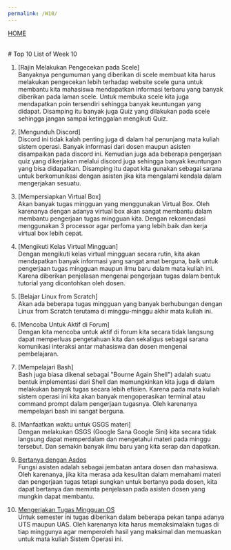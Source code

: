 ```yaml
---
permalink: /W10/
---
```

[HOME](../)

<br>
# Top 10 List of Week 10

1. [Rajin Melakukan Pengecekan pada Scele]<br>
Banyaknya pengumuman yang diberikan di scele membuat kita harus melakukan pengecekan lebih terhadap website scele guna untuk membantu kita mahasiswa mendapatkan informasi 
terbaru yang banyak diberikan pada laman scele. Untuk membuka scele kita juga mendapatkan poin tersendiri sehingga banyak keuntungan yang didapat.
Disamping itu banyak juga Quiz yang dilakukan pada scele sehingga jangan sampai ketinggalan mengikuti Quiz.

2. [Mengunduh Discord]<br>
Discord ini tidak kalah penting juga di dalam hal penunjang mata kuliah sistem operasi. Banyak informasi dari dosen maupun asisten disampaikan pada discord ini. Kemudian juga ada beberapa
pengerjaan quiz yang dikerjakan melalui discord juga sehingga banyak keuntungan yang bisa didapatkan. Disamping itu dapat kita gunakan sebagai sarana untuk berkomunikasi dengan asisten jika
kita mengalami kendala dalam mengerjakan sesuatu.

3. [Mempersiapkan Virtual Box]<br>
Akan banyak tugas mingguan yang menggunakan Virtual Box. Oleh karenanya dengan adanya virtual box akan sangat membantu dalam membantu pengerjaan tugas mingguan kita.
Dengan rekomendasi menggunakan 3 processor agar perfoma yang lebih baik dan kerja virtual box lebih cepat.
 
4. [Mengikuti Kelas Virtual Mingguan]<br>
Dengan mengikuti kelas virtual mingguan secara rutin, kita akan mendapatkan banyak informasi yang sangat amat berguna, baik untuk pengerjaan tugas mingguan maupun ilmu baru dalam mata kuliah ini. 
Karena diberikan penjelasan mengenai pengerjaan tugas dalam bentuk tutorial yang dicontohkan oleh dosen.

5. [Belajar Linux from Scratch]<br>
Akan ada beberapa tugas mingguan yang banyak berhubungan dengan Linux from Scratch terutama di minggu-minggu akhir mata kuliah ini.

6. [Mencoba Untuk Aktif di Forum]<br>
Dengan kita mencoba untuk aktif di forum kita secara tidak langsung dapat memperluas pengetahuan kita dan sekaligus sebagai sarana komunikasi interaksi antar mahasiswa dan dosen mengenai pembelajaran.


7. [Mempelajari Bash]<br>
Bash juga biasa dikenal sebagai "Bourne Again Shell") adalah suatu bentuk implementasi dari Shell dan memungkinkan kita juga di dalam melakukan banyak tugas secara lebih efisien.
Karena pada mata kuliah sistem operasi ini kita akan banyak mengoperasikan terminal atau command prompt dalam pengerjaan tugasnya. Oleh karenanya mempelajari bash ini sangat berguna.

8. [Manfaatkan waktu untuk GSGS materi]<br>
Dengan melakukan GSGS (Google Sana Google Sini) kita secara tidak langsung dapat memperdalam dan mengetahui materi pada minggu tersebut. Dan semakin banyak ilmu baru yang 
kita serap dan dapatkan.

9. [Bertanya dengan Asdos](https://www.geeksforgeeks.org/character-stream-vs-byte-stream-java/)<br>
Fungsi asisten adalah sebagai jembatan antara dosen dan mahasiswa. Oleh karenanya, jika kita merasa ada kesulitan dalam memahami materi dan pengerjaan tugas tetapi 
sungkan untuk bertanya pada dosen, kita dapat bertanya dan meminta penjelasan pada asisten dosen yang mungkin dapat membantu.

10. [Mengerjakan Tugas Mingguan OS](https://en.wikipedia.org/wiki/Platform_Controller_Hub)<br>
Untuk semester ini tugas diberikan dalam beberapa pekan tanpa adanya UTS maupun UAS. Oleh karenanya kita harus memaksimalakn tugas di tiap minggunya 
agar memperoleh hasil yang maksimal dan memuaskan untuk mata kuliah Sistem Operasi ini.
